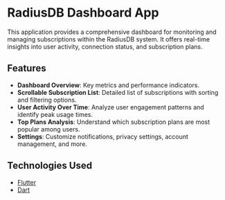 # RadiusDB Dashboard App

This application provides a comprehensive dashboard for monitoring and managing subscriptions within the RadiusDB system. It offers real-time insights into user activity, connection status, and subscription plans.

## Features

- **Dashboard Overview**: Key metrics and performance indicators.
- **Scrollable Subscription List**: Detailed list of subscriptions with sorting and filtering options.
- **User Activity Over Time**: Analyze user engagement patterns and identify peak usage times.
- **Top Plans Analysis**: Understand which subscription plans are most popular among users.
- **Settings**: Customize notifications, privacy settings, account management, and more.

## Technologies Used

- [Flutter](https://flutter.dev/)
- [Dart](https://dart.dev/)


